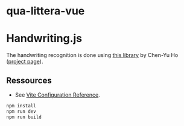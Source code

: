 # qua-littera-vue

# Handwriting.js

The handwriting recognition is done using [this library](https://github.com/ChenYuHo/handwriting.js) by Chen-Yu Ho ([project page](https://www.chenyuho.com/project/handwritingjs/)).

## Ressources

-   See [Vite Configuration Reference](https://vitejs.dev/config/).

```sh
npm install
npm run dev
npm run build
```
